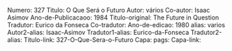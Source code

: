 Numero: 327
Titulo: O Que Será o Futuro
Autor: vários
Co-autor: Isaac Asimov
Ano-de-Publicacaoo: 1984
Titulo-original: The Future in Question
Tradutor: Eurico da Fonseca
Co-tradutor: 
Ano-de-edicao: 1980
alias: varios
Autor2-alias: Isaac-Asimov
Tradutor1-alias: Eurico-da-Fonseca
Tradutor2-alias: 
Titulo-link: 327-O-Que-Sera-o-Futuro
Capa: 
pags: 
Capa-link: